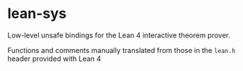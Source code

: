 # lean-sys
Low-level unsafe bindings for the Lean 4 interactive theorem prover.

Functions and comments manually translated from those in the `lean.h` header provided with Lean 4